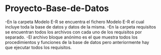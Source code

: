 # Proyecto-Base-de-Datos
-En la carpeta Modelo E-R se encuentra el fichero Modelo E-R el cual incluye toda la base de datos y datos de la misma.
-En la carpeta requisitos se encuentran todos los archivos con cada uno de los requisitos por separado.
-El archivo bloque anónimo es el que muestra todos los procedimientos y funciones de la base de datos pero anteriormente hay que ejecutar todos los requisitos.
